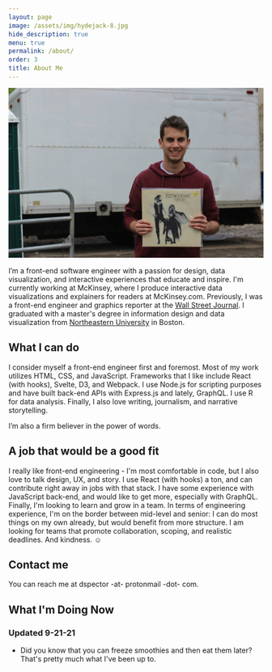 ```yaml
---
layout: page
image: /assets/img/hydejack-8.jpg
hide_description: true
menu: true
permalink: /about/
order: 3
title: About Me
---
```

![dan_spector](/img/dan.jpg)

 I’m a front-end software engineer with a passion for design, data visualization, and interactive experiences that educate and inspire.  I'm currently working at McKinsey, where I produce interactive data visualizations and explainers for readers at McKinsey.com. Previously, I was a front-end engineer and graphics reporter at the [Wall Street Journal](https://graphics.wsj.com). I graduated with a master's degree in information design and data visualization from [Northeastern University](https://www.northeastern.edu/visualization/) in Boston.

## What I can do
I consider myself a front-end engineer first and foremost. Most of my work utilizes HTML, CSS, and JavaScript. Frameworks that I like include React (with hooks), Svelte, D3, and Webpack. I use Node.js for scripting purposes and have built back-end APIs with Express.js and lately, GraphQL. I use R for data analysis. Finally, I also love writing, journalism, and narrative storytelling.

I’m also a firm believer in the power of words.

## A job that would be a good fit
I really like front-end engineering - I'm most comfortable in code, but I also love to talk design, UX, and story. I use React (with hooks) a ton, and can contribute right away in jobs with that stack. I have some experience with JavaScript back-end, and would like to get more, especially with GraphQL. Finally, I'm looking to learn and grow in a team. In terms of engineering experience, I'm on the border between mid-level and senior: I can do most things on my own already, but would benefit from more structure. I am looking for teams that promote collaboration, scoping, and realistic deadlines. And kindness. ☺️

## Contact me
You can reach me at dspector -at- protonmail -dot- com.

## What I'm Doing Now 
### Updated 9-21-21

* Did you know that you can freeze smoothies and then eat them later? That's pretty much what I've been up to.
  


